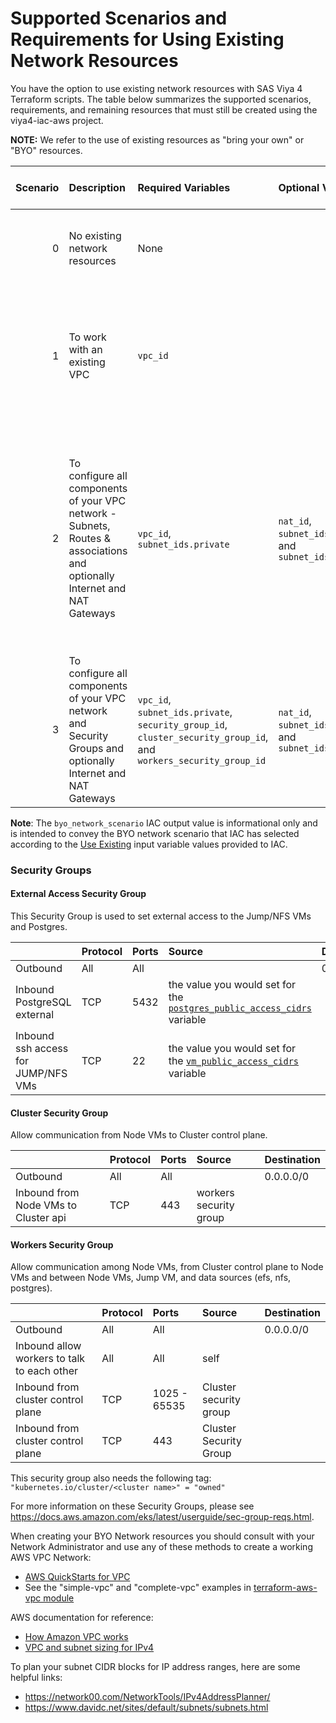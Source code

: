 # Supported Scenarios and Requirements for Using Existing Network Resources

You have the option to use existing network resources with SAS Viya 4 Terraform scripts. The table below summarizes the supported scenarios, requirements, and remaining resources that must still be created using the viya4-iac-aws project.

**NOTE:** We refer to the use of existing resources as "bring your own" or "BYO" resources.

|Scenario |Description|Required Variables|Optional Variables|Additional Requirements|Resources to be Created|
| -: | :--- | :--- | :--- | :--- | :---|
| 0|No existing network resources  | None  | | Not a BYO network scenario | IaC creates the required network resources |
| 1|To work with an existing VPC | `vpc_id` | | <ul><li>VPC does not contain any Subnets or other [Network components](https://docs.aws.amazon.com/vpc/latest/userguide/VPC_Networking.html)</li><li>VPC block size must be IPv4 with '/16' netmask (supports 65,536 IP addresses)</li><li>`DNS hostnames` and `DNS resolution` are enabled</li><li>[`subnets`](../CONFIG-VARS.md#networking) CIDR blocks must match with VPC IPv4 CIDR block</li></ul> | Subnets, NAT Gateway and Security Groups|
| 2|To configure all components of your VPC network - Subnets, Routes & associations and optionally Internet and NAT Gateways | `vpc_id`,<br>`subnet_ids.private`| `nat_id`, `subnet_ids.public`, <br>and <br>`subnet_ids.database` | <ul><li>all requirements from Scenario #1</li><li>Subnets Availability Zones must be within the [location](../CONFIG-VARS.md#required-variables)</li><li>AWS Tags with `<prefix>` value replaced with the [prefix](../CONFIG-VARS.md#required-variables) input value for <br>- Public Subnets:<ul><li>`{"kubernetes.io/role/elb"="1"}`</li><li>`{"kubernetes.io/cluster/<prefix>-eks"="shared"}`</li></ul>-Private Subnets:<ul><li>`{"kubernetes.io/role/internal-elb"="1"}`</li><li>`{"kubernetes.io/cluster/<prefix>-eks"="shared"}`</li></ul>See [AWS docs](https://docs.aws.amazon.com/eks/latest/userguide/network-load-balancing.html) for background on subnet tag requirements to match EKS Cluster name| Security Groups |
| 3|To configure all components of your VPC network and Security Groups and optionally Internet and NAT Gateways| `vpc_id`,<br>`subnet_ids.private`, <br>`security_group_id`, <br>`cluster_security_group_id`, and <br>`workers_security_group_id` | `nat_id`, `subnet_ids.public`, <br>and `subnet_ids.database` |<ul><li>all requirements from Scenarios #2 and [these pre-defined Security Groups](#security-groups)</li></ul>| None |

**Note**: The `byo_network_scenario` IAC output value is informational only and is intended to convey the BYO network scenario that IAC has selected according to the [Use Existing](../CONFIG-VARS.md#use-existing) input variable values provided to IAC.

### Security Groups

#### External Access Security Group

This Security Group is used to set external access to the Jump/NFS VMs and Postgres.

| | Protocol | Ports | Source | Destination|
| :--- | :--- | :--- | :--- | :--- |
| Outbound | All | All |  | 0.0.0.0/0 |
| Inbound PostgreSQL external | TCP | 5432 | <optional> the value you would set for the [`postgres_public_access_cidrs`](../CONFIG-VARS.md#admin-access) variable | |
| Inbound ssh access for JUMP/NFS VMs | TCP | 22 | the value you would set for the [`vm_public_access_cidrs`](../CONFIG-VARS.md#admin-access) variable ||

#### Cluster Security Group

Allow communication from Node VMs to Cluster control plane.

| | Protocol | Ports | Source | Destination|
| :--- | :--- | :--- | :--- | :--- |
| Outbound | All | All |  | 0.0.0.0/0 |
| Inbound from Node VMs to Cluster api | TCP | 443 | workers security group | |

#### Workers Security Group

Allow communication among Node VMs, from Cluster control plane to Node VMs and between Node VMs, Jump VM, and data sources (efs, nfs, postgres).

| | Protocol | Ports | Source | Destination|
| :--- | :--- | :--- | :--- | :--- |
| Outbound | All | All |  | 0.0.0.0/0 |
| Inbound allow workers to talk to each other | All | All | self ||
| Inbound from cluster control plane | TCP |1025 - 65535 | Cluster security group ||
| Inbound from cluster control plane | TCP | 443 | Cluster Security Group ||

This security group also needs the following tag:
`"kubernetes.io/cluster/<cluster name>" = "owned"`

For more information on these Security Groups, please see https://docs.aws.amazon.com/eks/latest/userguide/sec-group-reqs.html.

When creating your BYO Network resources you should consult with your Network Administrator and use any of these methods to create a working AWS VPC Network:
- [AWS QuickStarts for VPC](https://aws.amazon.com/quickstart/architecture/vpc/)
- See the "simple-vpc" and "complete-vpc" examples in [terraform-aws-vpc module](https://github.com/terraform-aws-modules/terraform-aws-vpc/tree/master/examples)

AWS documentation for reference:
- [How Amazon VPC works](https://docs.aws.amazon.com/vpc/latest/userguide/how-it-works.html)
- [VPC and subnet sizing for IPv4](https://docs.aws.amazon.com/vpc/latest/userguide/VPC_Subnets.html#vpc-sizing-ipv4)

To plan your subnet CIDR blocks for IP address ranges, here are some helpful links:
- https://network00.com/NetworkTools/IPv4AddressPlanner/
- https://www.davidc.net/sites/default/subnets/subnets.html

